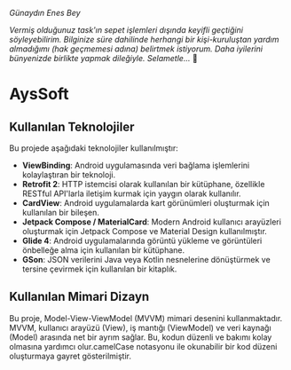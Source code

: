

*Günaydın Enes Bey*

*Vermiş olduğunuz task'ın sepet işlemleri dışında keyifli geçtiğini söyleyebilirim. Bilginize süre dahilinde herhangi bir kişi-kuruluştan yardım almadığımı (hak geçmemesi adına) belirtmek istiyorum.  Daha iyilerini bünyenizde birlikte yapmak dileğiyle. Selametle...* 🚀
# AysSoft

## Kullanılan Teknolojiler

Bu projede aşağıdaki teknolojiler kullanılmıştır:

- **ViewBinding**: Android uygulamasında veri bağlama işlemlerini kolaylaştıran bir teknoloji.
- **Retrofit 2**: HTTP istemcisi olarak kullanılan bir kütüphane, özellikle RESTful API'larla iletişim kurmak için yaygın olarak kullanılır.
- **CardView**: Android uygulamalarda kart görünümleri oluşturmak için kullanılan bir bileşen.
- **Jetpack Compose / MaterialCard**: Modern Android kullanıcı arayüzleri oluşturmak için Jetpack Compose ve Material Design kullanılmıştır.
- **Glide 4**: Android uygulamalarında görüntü yükleme ve görüntüleri önbelleğe alma için kullanılan bir kütüphane.
- **GSon**: JSON verilerini Java veya Kotlin nesnelerine dönüştürmek ve tersine çevirmek için kullanılan bir kitaplık.

## Kullanılan Mimari Dizayn

Bu proje, Model-View-ViewModel (MVVM) mimari desenini kullanmaktadır. MVVM, kullanıcı arayüzü (View), iş mantığı (ViewModel) ve veri kaynağı (Model) arasında net bir ayrım sağlar. Bu, kodun düzenli ve bakımı kolay olmasına yardımcı olur.camelCase notasyonu ile okunabilir bir kod düzeni oluşturmaya gayret gösterilmiştir.
